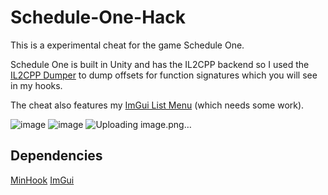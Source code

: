 ﻿# Schedule-One-Hack

This is a experimental cheat for the game Schedule One.

Schedule One is built in Unity and has the IL2CPP backend so I used the <a href="https://github.com/Perfare/Il2CppDumper">IL2CPP Dumper</a> to dump offsets for function signatures which you will see in my hooks.

The cheat also features my <a href="https://github.com/llock1/ImGui-List-Menu">ImGui List Menu</a> (which needs some work).

![image](https://github.com/user-attachments/assets/e8290571-9cb7-4dbf-acfa-cf2f66ab8911)
![image](https://github.com/user-attachments/assets/a38f7996-9658-4c97-bf9e-f8a63ebe1aec)
![Uploading image.png…]()



## Dependencies ##
<a href="https://github.com/TsudaKageyu/minhook">MinHook</a>
<a href="https://github.com/ocornut/imgui">ImGui</a>

